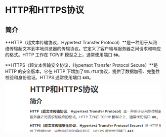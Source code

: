 # HTTP和HTTPS协议

## 简介

**HTTP（超文本传输协议，Hypertext Transfer Protocol）**是一种用于从网络传输超文本到本地浏览器的传输协议。它定义了客户端与服务器之间请求和响应的格式。HTTP 工作在 TCP/IP 模型之上，通常使用端口 **`80`**。

**HTTPS（超文本传输安全协议，Hypertext Transfer Protocol Secure）**是 HTTP 的安全版本，它在 HTTP 下增加了` SSL/TLS `协议，提供了数据加密、完整性校验和身份验证。HTTPS 通常使用端口 **`443`**。

![image-20241014010401181](./assets/image-20241014010401181.png)
